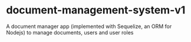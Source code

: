 # document-management-system-v1
A document manager app (implemented with Sequelize, an ORM for Nodejs) to manage documents, users and user roles
